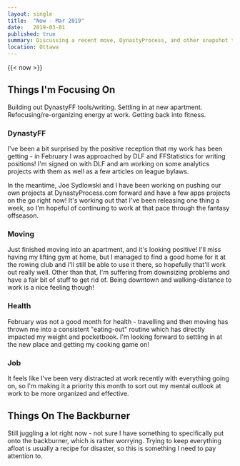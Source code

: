 ```yaml
---
layout: single
title:  "Now - Mar 2019"
date:   2019-03-01
published: true
summary: Discussing a recent move, DynastyProcess, and other snapshot thoughts.
location: Ottawa
---
```


{{< now >}}

## Things I'm Focusing On

Building out DynastyFF tools/writing. Settling in at new apartment. Refocusing/re-organizing energy at work. Getting back into fitness.

###  DynastyFF

I've been a bit surprised by the positive reception that my work has been getting - in February I was approached by DLF and FFStatistics for writing positions! I'm signed on with DLF and am working on some analytics projects with them as well as a few articles on league bylaws. 

In the meantime, Joe Sydlowski and I have been working on pushing our own projects at DynastyProcess.com forward and have a few apps projects on the go right now! It's working out that I've been releasing one thing a week, so I'm hopeful of continuing to work at that pace through the fantasy offseason. 

### Moving

Just finished moving into an apartment, and it's looking positive! I'll miss having my lifting gym at home, but I managed to find a good home for it at the rowing club and I'll still be able to use it there, so hopefully that'll work out really well. Other than that, I'm suffering from downsizing problems and have a fair bit of stuff to get rid of. Being downtown and walking-distance to work is a nice feeling though! 

### Health

February was not a good month for health - travelling and then moving has thrown me into a consistent "eating-out" routine which has directly impacted my weight and pocketbook. I'm looking forward to settling in at the new place and getting my cooking game on! 

### Job

It feels like I've been very distracted at work recently with everything going on, so I'm making it a priority this month to sort out my mental outlook at work to be more organized and effective.  

## Things On The Backburner

Still juggling a lot right now - not sure I have something to specifically put onto the backburner, which is rather worrying. Trying to keep everything afloat is usually a recipe for disaster, so this is something I need to pay attention to. 

